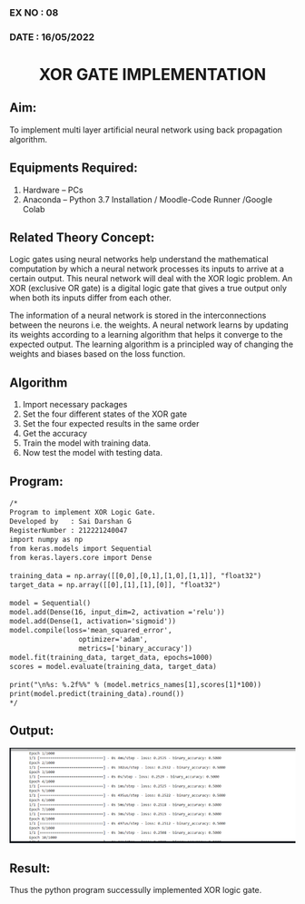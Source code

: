 ### EX NO : 08
### DATE  : 16/05/2022
# <p align="center"> XOR GATE IMPLEMENTATION </p>
## Aim:
   To implement multi layer artificial neural network using back propagation algorithm.
## Equipments Required:
1. Hardware – PCs
2. Anaconda – Python 3.7 Installation / Moodle-Code Runner /Google Colab

## Related Theory Concept:
Logic gates using neural networks help understand the mathematical computation by which a neural network processes its inputs to arrive at a certain output. This neural network will deal with the XOR logic problem. An XOR (exclusive OR gate) is a digital logic gate that gives a true output only when both its inputs differ from each other.

The information of a neural network is stored in the interconnections between the neurons i.e. the weights. A neural network learns by updating its weights according to a learning algorithm that helps it converge to the expected output. The learning algorithm is a principled way of changing the weights and biases based on the loss function.

## Algorithm
1. Import necessary packages
2. Set the four different states of the XOR gate
3. Set the four expected results in the same order
4. Get the accuracy
5. Train the model with training data.
6. Now test the model with testing data.

## Program:
```
/*
Program to implement XOR Logic Gate.
Developed by   : Sai Darshan G
RegisterNumber : 212221240047
import numpy as np
from keras.models import Sequential
from keras.layers.core import Dense

training_data = np.array([[0,0],[0,1],[1,0],[1,1]], "float32")
target_data = np.array([[0],[1],[1],[0]], "float32")

model = Sequential()
model.add(Dense(16, input_dim=2, activation ='relu'))
model.add(Dense(1, activation='sigmoid'))
model.compile(loss='mean_squared_error',
                 optimizer='adam',
                 metrics=['binary_accuracy'])
model.fit(training_data, target_data, epochs=1000)
scores = model.evaluate(training_data, target_data)

print("\n%s: %.2f%%" % (model.metrics_names[1],scores[1]*100))
print(model.predict(training_data).round())
*/
```

## Output:
![XOR GATE](3.png)


## Result:
Thus the python program successully implemented XOR logic gate.
